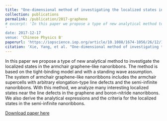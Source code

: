 ```yaml
---
title: "One-dimensional method of investigating the localized states in armchair graphene-like nanoribbons with defects"
collection: publications
permalink: /publication/2017-graphene
# excerpt: 'In this paper we propose a type of new analytical method to investigate the localized states in the armchair graphene-like nanoribbons. The method is based on the tight-binding model and with a standing wave assumption. The system of armchair graphene-like nanoribbons includes the armchair supercells with arbitrary elongation-type line defects and the semi-infinite nanoribbons. With this method, we analyze many interesting localized states near the line defects in the graphene and boron-nitride nanoribbons. We also derive the analytical expressions and the criteria for the localized states in the semi-infinite nanoribbons.
'
date: 2017-12-17
venue: 'Chinese Physics B'
paperurl: 'https://iopscience.iop.org/article/10.1088/1674-1056/26/12/127310/meta'
citation: 'Xie, Yang, et al. "One-dimensional method of investigating the localized states in armchair graphene-like nanoribbons with defects." Chinese Physics B 26.12 (2017): 127310.'
---
```


In this paper we propose a type of new analytical method to investigate the localized states in the armchair graphene-like nanoribbons. The method is based on the tight-binding model and with a standing wave assumption. The system of armchair graphene-like nanoribbons includes the armchair supercells with arbitrary elongation-type line defects and the semi-infinite nanoribbons. With this method, we analyze many interesting localized states near the line defects in the graphene and boron-nitride nanoribbons. We also derive the analytical expressions and the criteria for the localized states in the semi-infinite nanoribbons.

[Download paper here](http://Zzzzzhijian.github.io/files/2017graphene.pdf)